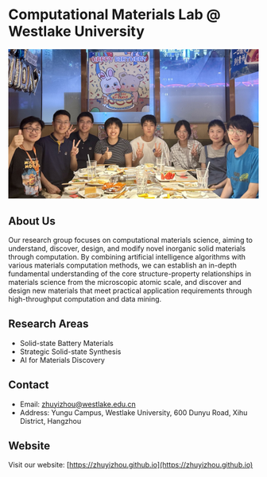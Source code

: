 # Computational Materials Lab @ Westlake University

![Group Photo](images/group_photo.jpg)

## About Us

Our research group focuses on computational materials science, aiming to understand, discover, design, and modify novel inorganic solid materials through computation. By combining artificial intelligence algorithms with various materials computation methods, we can establish an in-depth fundamental understanding of the core structure-property relationships in materials science from the microscopic atomic scale, and discover and design new materials that meet practical application requirements through high-throughput computation and data mining.

## Research Areas

- Solid-state Battery Materials
- Strategic Solid-state Synthesis
- AI for Materials Discovery

## Contact

- Email: zhuyizhou@westlake.edu.cn
- Address: Yungu Campus, Westlake University, 600 Dunyu Road, Xihu District, Hangzhou

## Website

Visit our website: [https://zhuyizhou.github.io](https://zhuyizhou.github.io) 